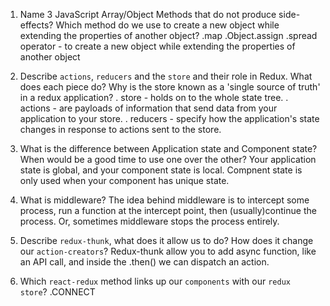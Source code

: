 1.  Name 3 JavaScript Array/Object Methods that do not produce side-effects? Which method do we use to create a new object while extending the properties of another object?
    .map
    .Object.assign
    .spread operator - to create a new object while extending the properties of another object

1.  Describe `actions`, `reducers` and the `store` and their role in Redux. What does each piece do? Why is the store known as a 'single source of truth' in a redux application?
    . store - holds on to the whole state tree.
    . actions - are payloads of information that send data from your application to your store. 
    . reducers - specify how the application's state changes in response to actions sent to the store. 

1.  What is the difference between Application state and Component state? When would be a good time to use one over the other?
     Your application state is global, and your component state is local. Compnent state is only used when your component has unique state.

1.  What is middleware?
       The idea behind middleware is to intercept some process, run a function at the intercept point, then (usually)continue the process. Or, sometimes middleware stops the process entirely. 
 
1.  Describe `redux-thunk`, what does it allow us to do? How does it change our `action-creators`?
      Redux-thunk allow you to add async function, like an API call, and inside the .then() we can dispatch an action.

1.  Which `react-redux` method links up our `components` with our `redux store`?
       .CONNECT 
